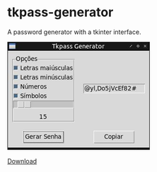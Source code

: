 # tkpass-generator
A password generator with a tkinter interface.

<img src="tkpassscreen.jpg">

[Download](https://github.com/everton-tenorio/tkpass-generator/releases/download/tkpass/tkpass)
